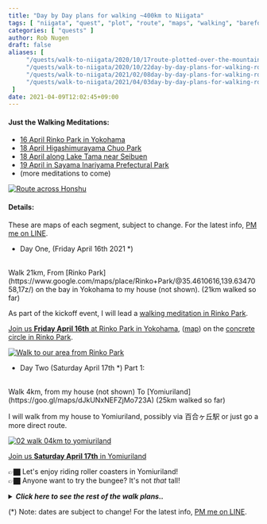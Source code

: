```yaml
---
title: "Day by Day plans for walking ~400km to Niigata"
tags: [ "niigata", "quest", "plot", "route", "maps", "walking", "barefoot", "plan" ]
categories: [ "quests" ]
author: Rob Nugen
draft: false
aliases: [
     "/quests/walk-to-niigata/2020/10/17route-plotted-over-the-mountains/",
     "/quests/walk-to-niigata/2020/10/22day-by-day-plans-for-walking-route-330km-to-niigata/",
     "/quests/walk-to-niigata/2021/02/08day-by-day-plans-for-walking-route-400km-to-niigata/",
     "/quests/walk-to-niigata/2021/04/03day-by-day-plans-for-walking-route-400km-to-niigata/",
 ]
date: 2021-04-09T12:02:45+09:00
---
```


#### Just the Walking Meditations:

* [16 April Rinko Park in Yokohama](/events/2021/04/16coast-to-coast-kickoff-walking-to-niigata/)
* [18 April Higashimurayama Chuo Park](/events/2021/04/18walking-meditation-in-higashimurayama-chuo-park/)
* [18 April along Lake Tama near Seibuen](/events/2021/04/18walking-meditation-along-lake-near-seibuen-amusement-park/)
* [19 April in Sayama Inariyama Prefectural Park](/events/2021/04/19walking-meditation-in-sayama-inariyama-prefectural-park-saitama)
* (more meditations to come)

<a href="https://www.google.com/maps/d/u/0/edit?mid=1A1OVQwqxKwVBHxJ4jt_b80Fl6itn9R05&usp=sharing"><img
src="//b.robnugen.com/quests/walk-to-niigata/2021/route_plans/2021_mar_29_overview_map_to_replace_iframe.png"
alt="Route across Honshu"
class="title" /></a>

#### Details:

These are maps of each segment, subject to change.  For the latest info, [PM me on LINE](/contact/).

<div class="walk-segment">

* Day <span class="day_source">One</span>,
(<span class="day_date">Friday April 16th 2021</span> *)
<br>
Walk <span class="km_source">21</span>km,
From [Rinko Park](https://www.google.com/maps/place/Rinko+Park/@35.4610616,139.6347058,17z/) on the bay in Yokohama
to my house (not shown).
(<span class="km_total">21</span>km walked so far)

As part of the kickoff event,
I will lead a [walking meditation in Rinko Park](/events/2021/04/16coast-to-coast-kickoff-walking-to-niigata/).

[Join us **Friday April 16th** at
Rinko Park
in Yokohama](/events/2021/04/16coast-to-coast-kickoff-walking-to-niigata/),
([map](https://www.google.com/maps/place/Rinko+Park/@35.4610616,139.6347058,17z/))
on the [concrete circle in Rinko Park](https://goo.gl/maps/WAjBxaoAmmv5yyo18).

[![Walk to our area from Rinko Park](//b.robnugen.com/quests/walk-to-niigata/2021/route_plans/thumbs/2021_mar_07_rinko_park_to_our_area.png)](https://goo.gl/maps/QzxDHh2J1gwe6p1u9)

</div>
<!-- 25 March 2021: WALK SEGMENT SEPARATOR  ===========  TO HELP ME SEE AND EDIT SEGMENT DETAILS -->
<div class="walk-segment">

* Day <span class="day_source">Two</span>
(<span class="day_date">Saturday April 17th</span> *)
Part 1:
<br>
Walk <span class="km_source">4</span>km,
from my house (not shown)
To [Yomiuriland](https://goo.gl/maps/dJkUNxNEFZjMo723A)
(<span class="km_total">25</span>km walked so far)

I will walk from my house to Yomiuriland, possibly via 百合ヶ丘駅 or just go a more direct route.

[![02 walk 04km to yomiuriland](//b.robnugen.com/quests/walk-to-niigata/2021/route_plans/thumbs/2021_mar_15_yurigaoka_to_yomiuriland.png)](https://goo.gl/maps/5LVCq4b3AAPK4ULo7)

[Join us **Saturday April 17th**
in Yomiuriland](/events/2021/04/17start-walking-to-niigata-kickoff-party/)

👉🏿 Let's enjoy riding roller coasters in Yomiuriland!
<br>👉🏿 Anyone want to try the bungee?  It's not *that* tall!

</div>
<details>
<summary><i><b>Click here to see the rest of the walk plans..</b></i></summary>
<!-- 25 March 2021: WALK SEGMENT SEPARATOR  ===========  TO HELP ME SEE AND EDIT SEGMENT DETAILS -->
<div class="walk-segment">

* Day <span class="day_source">Two</span>
(<span class="day_date">Saturday April 17th</span> *)
Part 2:
<br>
Walk <span class="km_source">8</span>km,
From [Yomiuriland](https://goo.gl/maps/dJkUNxNEFZjMo723A)
To [Chuokan hotel in Fuchu](https://goo.gl/maps/KqnXrR9J7C6HPKe9A)
(<span class="km_total">33</span>km walked so far)

It will probably be dark by the time we leave Yomiuriland,
so I doubt we will be able to see much near Tama River.  
But we'll cross Tama River and then walk a bit to Chuokan Hotel.

[![03 walk 08km to Chuokan hotel in Fuchu](//b.robnugen.com/quests/walk-to-niigata/2021/route_plans/thumbs/2021_mar_07_yomiuriland_to_chuokan_hotel.png)](https://goo.gl/maps/bWkSxvfpEYupLuzX6)

</div>
<!-- 25 March 2021: WALK SEGMENT SEPARATOR  ===========  TO HELP ME SEE AND EDIT SEGMENT DETAILS -->
<div class="walk-segment">

* Day <span class="day_source">Three</span>
(<span class="day_date">Sunday April 18th</span> *)
Part 1:
<br>
8:30am - 9:20am:
Walk <span class="km_source">3</span>km,
From [Chuokan hotel in Fuchu](https://goo.gl/maps/FqGtvD4xzmU6UotL6)
To [Musashi Kokubunji Park](https://goo.gl/maps/zE15tNa64t8TbM756)
(<span class="km_total">36</span>km walked so far)

[![Walk 3km Hotel Chūō-kan to Musashi Kokubunji Park](//b.robnugen.com/quests/walk-to-niigata/2021/route_plans/thumbs/2021_apr_03_chuokan_to_musashi_kokubunji_park.png)](https://goo.gl/maps/r2awGBhSgf2PPY2U8)

</div>
<!-- 25 March 2021: WALK SEGMENT SEPARATOR  ===========  TO HELP ME SEE AND EDIT SEGMENT DETAILS -->
<div class="walk-segment">

* Day <span class="day_source">Three</span>
(<span class="day_date">Sunday April 18th</span> *)
Part 2:
<br>
10:15am - 11am:
Walk <span class="km_source">3</span>km,
From [Musashi Kokubunji Park](https://goo.gl/maps/gKmC8Z7RQRGP2GAWA)
To [Pizza-la Hitotsubashi Garden](https://goo.gl/maps/DDFKuUE2zx8nuACx8)
(<span class="km_total">39</span>km walked so far)

[![Walk 3km Musashi Kokubunji Park to Pizza-La Hitotsubashi Gakuen](//b.robnugen.com/quests/walk-to-niigata/2021/route_plans/thumbs/2021_apr_03_musashi_kokubunji_to_pizza_la.png)](https://goo.gl/maps/kVu1rkVKYk8CVc736)

</div>
<!-- 25 March 2021: WALK SEGMENT SEPARATOR  ===========  TO HELP ME SEE AND EDIT SEGMENT DETAILS -->
<div class="walk-segment">

* Day <span class="day_source">Three</span>
(<span class="day_date">Sunday April 18th</span> *)
Part 3:
<br>
12pm - 2pm:
Walk <span class="km_source">4</span>km
From [Pizza-la Hitotsubashi Garden](https://goo.gl/maps/9R672FRMQ5B6NmqD6)
To [Higashimurayama Shiritsu Fujimi Community Center](https://goo.gl/maps/sf5jpWwzZtozTQ7z9)
(<span class="km_total">43</span>km walked so far)

Including ~1 hour at the [Sewerage Museum](https://goo.gl/maps/UxNu2g4ABrpQSi189)

[![Walk 4km Pizza-La Hitotsubashi Gakuen to Higashimurayama Shiritsu Fujimi Community Center](//b.robnugen.com/quests/walk-to-niigata/2021/route_plans/thumbs/2021_apr_03_pizza_la_to_higashimurayama_center.png)](https://goo.gl/maps/jYFsgR1GCAYHogbh9)

</div>
<!-- 25 March 2021: WALK SEGMENT SEPARATOR  ===========  TO HELP ME SEE AND EDIT SEGMENT DETAILS -->
<div class="walk-segment">

* Day <span class="day_source">Three</span>
(<span class="day_date">Sunday April 18th</span> *)
Part 4 (
**including**
**Walking Meditation Events**
):
<br>
Walk <span class="km_source">9</span>km
From [Higashimurayama Shiritsu Fujimi Community Center](https://goo.gl/maps/V3R6ojTGqyrsuiZ19)
To [Hotel Restay](https://goo.gl/maps/KF4gk5RRhMyWgX7F9)
(<span class="km_total">52</span>km walked so far)
**--> 1/8th complete!!**

1. Meet at 2pm at [東村山市立富士見公民館](https://goo.gl/maps/3ag22jJJ25VqF55B7) ([Higashimurayama Shiritsu Fujimi Community Center](https://goo.gl/maps/3ag22jJJ25VqF55B7)), close to [八坂駅](https://goo.gl/maps/eHmyraX1NJzbyt6CA) ([Yasaka Station](https://goo.gl/maps/eHmyraX1NJzbyt6CA))
2. 2:15pm - 3pm [Walking Meditation Event](/events/2021/04/18walking-meditation-in-higashimurayama-chuo-park/) in [東村山中央公園](https://www.google.com/maps/place/Higashimurayama+chuo+Park/@35.7468342,139.458422,17.08z/) ([Higashimurayama Chuo Park](https://www.google.com/maps/place/Higashimurayama+chuo+Park/@35.7468342,139.458422,17.08z/))
3. 3pm - 3:30pm walk to [Toilet 5](https://goo.gl/maps/SgyKHdBBfh3NfSKN7) in [都立狭山公園](https://goo.gl/maps/dUHBPqcgrnFcmhqM6) ([Sayama Park](https://goo.gl/maps/dUHBPqcgrnFcmhqM6)) (nearish [武蔵大和駅](https://goo.gl/maps/wfVMmnkGN9qE34rY9) ([Musashi-Yamato Station](https://goo.gl/maps/wfVMmnkGN9qE34rY9)))
4. 3:45pm - walk mindfully to [Toilet 2](https://goo.gl/maps/84WZKuU5GYH8Vycz9) in [都立狭山公園](https://goo.gl/maps/dUHBPqcgrnFcmhqM6) ([Sayama Park](https://goo.gl/maps/dUHBPqcgrnFcmhqM6))
5. go play at [Seibuen Amusement Park](https://goo.gl/maps/WdsKGX6CaQkSZkaQA) (if it is open!)
6. 5:30pm - 6:30pm [Walking Meditation Event](/events/2021/04/18walking-meditation-along-lake-near-seibuen-amusement-park/) for [3.8km along Lake Tama](https://goo.gl/maps/AJaZhTWt2uXBGEwj8) to [西武球場前駅](https://goo.gl/maps/XfnuDS8i2bDs4khu6) ([Seibukyujo-mae Station](https://goo.gl/maps/XfnuDS8i2bDs4khu6))

For latest updates, [join our LINE group](/contact/)!

[![Walk 9km Higashimurayama Shiritsu Fujimi Community Center to Hotel Restay](//b.robnugen.com/quests/walk-to-niigata/2021/route_plans/thumbs/2021_apr_03_higashimurayama_center_to_hotel_restay.png)](https://goo.gl/maps/BRDVpH1BscbrAbfk6)

</div>
<!-- 25 March 2021: WALK SEGMENT SEPARATOR  ===========  TO HELP ME SEE AND EDIT SEGMENT DETAILS -->
<div class="walk-segment">

* Day <span class="day_source">Four</span>
(<span class="day_date">Monday April 19th</span> *)
([spreadsheet](https://docs.google.com/spreadsheets/d/1vQD_HxyAIPuWfAvBW_BZoosWAIS9brSWnTbswIzPUUI/edit?usp=sharing))
Part 1:
<br>
8:30am - 9:00am
Walk <span class="km_source">1.3</span>km,
From [Hotel Restay](https://goo.gl/maps/nvNTgPQbxodLCdzU8)
To [Totoro's Forest no.1](https://goo.gl/maps/JzYusgcubAYNord66)
(<span class="km_total">51</span>km walked so far)

Plan to hang out in Totoro's Forest for about an hour until 10am.

[![walk 1.3km from Hotel Restay to Totoro's Forest no.1](//b.robnugen.com/quests/walk-to-niigata/2021/route_plans/thumbs/2021_apr_08_restay_to_totoro_forest_one_19_apr_0830_am.png)](https://goo.gl/maps/LSLdeZqKm5QS5AS26)

</div>
<!-- 25 March 2021: WALK SEGMENT SEPARATOR  ===========  TO HELP ME SEE AND EDIT SEGMENT DETAILS -->
<div class="walk-segment">

* Day <span class="day_source">Four</span>
(<span class="day_date">Monday April 19th</span> *)
Part 2:
<br>
10:00am - 12:00pm
Walk <span class="km_source">5.6</span>km,
From [Totoro's Forest no.1](https://goo.gl/maps/vzAYmmMBejS2Z94t6)
To [Fujisawa Central Park](https://goo.gl/maps/X56BgD6VMDqqwfcTA)
(<span class="km_total">57</span>km walked so far)

Eat lunch until 12:45pm

[![walk 5.6km from Totoro's Forest no.1 to Fujisawa central park](//b.robnugen.com/quests/walk-to-niigata/2021/route_plans/thumbs/2021_apr_08_totoro_forest_one_to_fujisawa_central_park.png)](https://goo.gl/maps/7HH8kPzZ1JTKJxcPA)

</div>
<!-- 25 March 2021: WALK SEGMENT SEPARATOR  ===========  TO HELP ME SEE AND EDIT SEGMENT DETAILS -->
<div class="walk-segment">

* Day <span class="day_source">Four</span>
(<span class="day_date">Monday April 19th</span> *)
Part 3:
<br>
12:45pm - 14:15pm
Walk <span class="km_source">4.3</span>km,
From [Fujisawa Central Park](https://goo.gl/maps/w8Rw5G299EBhDj816)
To [Sayama Inariyama Prefectural Park](https://goo.gl/maps/dN51puSkjgVM3VMU9)
(<span class="km_total">61</span>km walked so far)

~45 minutes [Walking Meditation in Sayama Inariyama Prefectural Park](/events/2021/04/19walking-meditation-in-sayama-inariyama-prefectural-park-saitama) until 15:15pm

[![Walk 4.3km to Sayama Inariyama Prefectural Park](//b.robnugen.com/quests/walk-to-niigata/2021/route_plans/thumbs/2021_apr_08_fujisawa_central_park_to_sayama_inariyama_pref_park.png)](https://goo.gl/maps/YCLx1Kjg3mXyGPUi9)

</div>
<!-- 25 March 2021: WALK SEGMENT SEPARATOR  ===========  TO HELP ME SEE AND EDIT SEGMENT DETAILS -->
<div class="walk-segment">

* Day <span class="day_source">Four</span>
(<span class="day_date">Monday April 19th</span> *)
Part 4:
<br>
15:15 - 16:45
Walk <span class="km_source">4.4</span>km,
From [Sayama Inariyama Prefectural Park](https://goo.gl/maps/x4uq6cNWPJp1T2AL8)
To [Sayama City Chikozan Park Children's Zoo](https://goo.gl/maps/xZoNBYWNHmd2gqfBA)
(<span class="km_total">65</span>km walked so far)

See the zoo for an hour until 17:45pm

[![Walk 4.4km Sayama Inariyama Prefectural Park to Sayama City Chikozan Park Children's Zoo](//b.robnugen.com/quests/walk-to-niigata/2021/route_plans/thumbs/2021_apr_08_sayama_inariyama_pref_park_to_sayama_chikozan_zoo.png)](https://goo.gl/maps/B26MzPgV4DwgjFbB7)

</div>
<!-- 25 March 2021: WALK SEGMENT SEPARATOR  ===========  TO HELP ME SEE AND EDIT SEGMENT DETAILS -->
<div class="walk-segment">

* Day <span class="day_source">Four</span>
(<span class="day_date">Monday April 19th</span> *)
Part 5:
<br>
17:45 - 18:30
Walk <span class="km_source">2</span>km,
From [Sayama City Chikozan Park Children's Zoo](https://goo.gl/maps/h8mGsx1DmboTknjq7)
To [Tennenonsen Kachofugetsu Hot Spring](https://goo.gl/maps/dE9JQDCkPAhW5D7Q8)
(<span class="km_total">67</span>km walked so far)

Chill at hot spring for an hour until 19:30

[![Walk 2km Sayama City Chikozan Park Children's Zoo to Tennenonsen Kachofugetsu Hot Spring](//b.robnugen.com/quests/walk-to-niigata/2021/route_plans/thumbs/2021_apr_08_sayama_city_chikozan_zoo_to_tennenonsen_4pmish_19_apr.png)](https://goo.gl/maps/TT3eYn4V9MQEdFBH6)

</div>
<!-- 25 March 2021: WALK SEGMENT SEPARATOR  ===========  TO HELP ME SEE AND EDIT SEGMENT DETAILS -->
<div class="walk-segment">

* Day <span class="day_source">Four</span>
(<span class="day_date">Monday April 19th</span> *)
Part 6:
<br>
19:30 - 20:15
Walk <span class="km_source">2</span>km,
From [Tennenonsen Kachofugetsu Hot Spring](https://goo.gl/maps/PE5pWTo2tp5epBDX9)
To [Hotel Will](https://goo.gl/maps/f6XDFXdYyaNbPPjf7) (check-in after 6pm)
(<span class="km_total">69</span>km walked so far)


[![Walk 2km from Tennenonsen Kachofugetsu Hot Spring to](//b.robnugen.com/quests/walk-to-niigata/2021/route_plans/thumbs/2021_apr_08_tennenonsen_to_hotel_will.png)](https://goo.gl/maps/kqhD7G9gFyFP96oA7)

</div>
<!-- 25 March 2021: WALK SEGMENT SEPARATOR  ===========  TO HELP ME SEE AND EDIT SEGMENT DETAILS -->
<div class="walk-segment">

* Day <span class="day_source">Five</span>
(<span class="day_date">Tuesday April 20th</span> *)
Part 1:
<br>
Walk <span class="km_source">7</span>km,
From [Hotel Will](https://goo.gl/maps/UKh17tRbadh5owMi6)
To [Strawberry Garden](https://goo.gl/maps/zuhs64sXX2ZDXDG96) https://ichigonosato.net/
(<span class="km_total">76</span>km walked so far)

1. Optional chill [Marugame Seimen Beisia Hidaka Mall](https://goo.gl/maps/LD2NuXFJE72TXcr4A)
2. Definitely [turn here](https://goo.gl/maps/74jUC2QYrniFrjQT8)

[![Walk 7km to Strawberry garden](//b.robnugen.com/quests/walk-to-niigata/2021/route_plans/thumbs/2021_mar_07_hotel_will_to_strawberry_garden.png)](https://goo.gl/maps/GkKaUEZniUoxEXJz6)

</div>
<!-- 25 March 2021: WALK SEGMENT SEPARATOR  ===========  TO HELP ME SEE AND EDIT SEGMENT DETAILS -->
<div class="walk-segment">

* Day <span class="day_source">Five</span>
(<span class="day_date">Tuesday April 20th</span> *)
Part 2:
<br>
Walk <span class="km_source">6</span>km,
From [いちご Garden](https://goo.gl/maps/FBwkuPWQdGUFw2pLA)
To [Lawson Hatoyamaizumii Shop](https://goo.gl/maps/LRko7gHepGBZGLvp7)
(<span class="km_total">82</span>km walked so far)
**more than 20% complete!!**

1. Probably take [photos near Oppe river](https://goo.gl/maps/1ytbkaCw53gagnVo9)
2. Mail postcards at [Hatoyama Post Office](https://goo.gl/maps/1q6uMFaQ1gE4YF3Q7)
3. Possibly take [photos near Hato river](https://goo.gl/maps/SWkpovTAqsFR64xs9)

[![Walk 6km from Strawberry Garden to Lawson Hatoyamaizumii Shop](//b.robnugen.com/quests/walk-to-niigata/2021/route_plans/thumbs/2021_apr_08_strawberry_garden_to_lawson.png)](https://goo.gl/maps/rWCe13VNyC7ofkke7)

</div>
<!-- 25 March 2021: WALK SEGMENT SEPARATOR  ===========  TO HELP ME SEE AND EDIT SEGMENT DETAILS -->
<div class="walk-segment">

* Day <span class="day_source">Five</span>
(<span class="day_date">Tuesday April 20th</span> *)
Part 3:
<br>
Walk <span class="km_source">6</span>km,
From [Lawson Hatoyamaizumii Shop](https://goo.gl/maps/LvnL9V6DUEuJKLNs8)
To [Ranzan BBQ Tsuki River](https://goo.gl/maps/6Kogzy3aQgcGCJNk7)
(<span class="km_total">88</span>km walked so far)

1. [Take photos of rice fields](https://goo.gl/maps/9Pm3Shc7G9tHCJVdA)

[![Walk 6km from Lawson Hatoyamaizumii Shop to Ranzan Valley BBQ Area](//b.robnugen.com/quests/walk-to-niigata/2021/route_plans/thumbs/2021_apr_08_lawson_to_ranzan_valley_bbq.png)](https://goo.gl/maps/CJEwtgMhLqHbbnbo9)

</div>
<!-- 25 March 2021: WALK SEGMENT SEPARATOR  ===========  TO HELP ME SEE AND EDIT SEGMENT DETAILS -->
<div class="walk-segment">

* Day <span class="day_source">Six</span>
(<span class="day_date">Wednesday April 21st</span> *)
Part 1:
<br>
Walk <span class="km_source">9</span>km,
From [Ranzan Valley BBQ Camp](https://goo.gl/maps/XHRSRBkjN2n1jtcM8)
To [のこのこ Italian restaurant](https://goo.gl/maps/CyPZ6je6E1MuKinb8)
(<span class="km_total">97</span>km walked so far)

Along the way:

1. [Musashi Memorial Park](http://www.musashi-mp.com/)

[![12 walk 9km From ranzan
to Nokonoko Italian
](//b.robnugen.com/quests/walk-to-niigata/2021/route_plans/thumbs/2021_mar_15_ranzan_to_nokonoko.png
)](https://goo.gl/maps/xtL5ioTrgWHiipbS7)

</div>
<!-- 25 March 2021: WALK SEGMENT SEPARATOR  ===========  TO HELP ME SEE AND EDIT SEGMENT DETAILS -->
<div class="walk-segment">

* Day <span class="day_source">Six</span>
(<span class="day_date">Wednesday April 21st</span> *)
Part 2:
<br>
Walk <span class="km_source">7</span>km,
From [のこのこ Italian restaurant](https://goo.gl/maps/CyPZ6je6E1MuKinb8)
to [Hotel Spa Mu](https://spamu.jp/index.html)
(<span class="km_total">104</span>km walked so far)
**> 25% complete!!**

Along the way:

1. [Dai Sushi](https://goo.gl/maps/cfFVgS1Kxc6Zhyjo6)

[![11 walk 07km
From Nokonoko
to Spamu](//b.robnugen.com/quests/walk-to-niigata/2021/route_plans/thumbs/2021_mar_15_nokonoko_to_spamu.png)](https://goo.gl/maps/BSsapmqYtv5unAb38)

</div>
<!-- 25 March 2021: WALK SEGMENT SEPARATOR  ===========  TO HELP ME SEE AND EDIT SEGMENT DETAILS -->
<div class="walk-segment">

* Day <span class="day_source">Seven</span>
(<span class="day_date">Thursday April 22nd</span> *)
Part 1:
<br>
Walk <span class="km_source">9</span>km,
From [Hotel Spa Mu](https://spamu.jp/index.html)
To [Cafe Tsumugi カフェ ツムギ](https://goo.gl/maps/7o898he3MfXXkyLWA)
(<span class="km_total">113</span>km walked so far)

[![13 walk 9km
From SPAMU
to cafe tsumugi
at Matsuhisa Station
](//b.robnugen.com/quests/walk-to-niigata/2021/route_plans/thumbs/2021_mar_08_spamu_to_cafe_tsumugi.png
)](https://goo.gl/maps/4AK7tS4diTt5ufxX7)

</div>
<!-- 25 March 2021: WALK SEGMENT SEPARATOR  ===========  TO HELP ME SEE AND EDIT SEGMENT DETAILS -->
<div class="walk-segment">

* Day <span class="day_source">Seven</span>
(<span class="day_date">Thursday April 22nd</span> *)
Part 2:
<br>
Walk <span class="km_source">8</span>km,
From [Cafe Tsumugi カフェ ツムギ](https://goo.gl/maps/7o898he3MfXXkyLWA)
To [Saitama Grand hotel in Honjo](https://www.saitamagrandhotel.com/honjo/)
(<span class="km_total">121</span>km walked so far)

[![14 walk 08km to hotel in Honjo](//b.robnugen.com/quests/walk-to-niigata/2021/route_plans/thumbs/2021_feb_24_matsuhisa_to_honjo_hotel.png)](https://goo.gl/maps/ehNYaKW6tSpMjPGt5)

</div>
<!-- 25 March 2021: WALK SEGMENT SEPARATOR  ===========  TO HELP ME SEE AND EDIT SEGMENT DETAILS -->
<div class="walk-segment">

* Day <span class="day_source">Eight</span>
(<span class="day_date">Friday April 23rd</span> *)
Part 1:
<br>
Walk <span class="km_source">7</span>km,
From [Saitama Grand hotel in Honjo](https://www.saitamagrandhotel.com/honjo/)
To [Isesaki Shiminnomori Park](https://goo.gl/maps/AZSLorHcyzeuSbQu8)
(<span class="km_total">131</span>km walked so far)

[![15 walk 12km from hotel in Honjo to Isesaki Shiminnomori Park](//b.robnugen.com/quests/walk-to-niigata/2021/route_plans/thumbs/2021_feb_24_honjo_hotel_to_isesaki_shiminnomori_park.png)](https://goo.gl/maps/q7jXDRgXtnMvosUK6)

</div>
<!-- 25 March 2021: WALK SEGMENT SEPARATOR  ===========  TO HELP ME SEE AND EDIT SEGMENT DETAILS -->
<div class="walk-segment">

* Day <span class="day_source">Eght</span>
(<span class="day_date">Friday April 23rd</span> *)
Part 2:
<br>
Walk <span class="km_source">5</span>km,
From [Isesaki Shiminnomori Park](https://goo.gl/maps/AZSLorHcyzeuSbQu8)
To [Kezoji Park](https://goo.gl/maps/oqAQaVT2siyDHUuC7)
(<span class="km_total">133</span>km walked so far)

[![15 walk 5km from Isesaki Shiminnomori Park to Kezoji Park](//b.robnugen.com/quests/walk-to-niigata/2021/route_plans/thumbs/2021_feb_24_isesaki_shiminnomori_park_to_kezoji_park.png)](https://goo.gl/maps/nwdgKvAYi1ftkXN79)

</div>
<!-- 25 March 2021: WALK SEGMENT SEPARATOR  ===========  TO HELP ME SEE AND EDIT SEGMENT DETAILS -->
<div class="walk-segment">

* Day <span class="day_source">Eight</span>
(<span class="day_date">Friday April 23rd</span> *)
Part 3:
<br>
Walk <span class="km_source">11</span>km,
From [Kezoji Park](https://goo.gl/maps/oqAQaVT2siyDHUuC7)
To [Hotel Ruruka](https://g.page/hotel_luka?share)
(<span class="km_total">144</span>km walked so far)

[![16 walk 11km
from kezoji park
to Hotel Ruruka
](//b.robnugen.com/quests/walk-to-niigata/2021/route_plans/thumbs/2021_mar_07_kezoji_to_ruruka_hotel.png)](https://goo.gl/maps/ia1L9V9yd4REpDyk7)

</div>
<!-- 25 March 2021: WALK SEGMENT SEPARATOR  ===========  TO HELP ME SEE AND EDIT SEGMENT DETAILS -->
<div class="walk-segment">

* Day <span class="day_source">Nine</span>
(<span class="day_date">Saturday April 24th</span> *)
Part 1:
<br>
Walk <span class="km_source">4</span>km,
From [Hotel Ruruka](https://g.page/hotel_luka?share)
To [Luna Park](https://goo.gl/maps/q2yUFJnM2ynKgXsa9)
(<span class="km_total">148</span>km walked so far)

Pass by:

1. [Maebashi Childrens Park](https://goo.gl/maps/C8RtNca4NecHyTCT8)

[![17 walk 4km from Hotel Ruruka to Luna Park](//b.robnugen.com/quests/walk-to-niigata/2021/route_plans/thumbs/2021_mar_11_ruruka_to_luna_park.png)](https://goo.gl/maps/bPjDy3PTStycFcve9)

</div>
<!-- 25 March 2021: WALK SEGMENT SEPARATOR  ===========  TO HELP ME SEE AND EDIT SEGMENT DETAILS -->
<div class="walk-segment">

* Day <span class="day_source">Nine</span>
(<span class="day_date">Saturday April 24th</span> *)
Part 2:
<br>
Walk <span class="km_source">10</span>km,
From [Luna Park](https://goo.gl/maps/q2yUFJnM2ynKgXsa9)
To [Sky Terme Shibukawa](https://goo.gl/maps/wjJSFushThj6XKUm9) (super public bath)
(<span class="km_total">158</span>km walked so far)


[![18 walk 10km from Luna Park to Sky Terme Shibukawa](//b.robnugen.com/quests/walk-to-niigata/2021/route_plans/thumbs/2021_mar_11_luna_park_to_sky_terme_shibukawa.png)](https://goo.gl/maps/BtqtcopX3FgPxfdH9)

</div>
<!-- 25 March 2021: WALK SEGMENT SEPARATOR  ===========  TO HELP ME SEE AND EDIT SEGMENT DETAILS -->
<div class="walk-segment">

* Day <span class="day_source">Nine</span>
(<span class="day_date">Saturday April 24th</span> *)
Part 3:
<br>
Walk <span class="km_source">3</span>km,
From [Sky Terme Shibukawa](https://goo.gl/maps/wjJSFushThj6XKUm9)
To [Hotel Tatsumi](https://goo.gl/maps/AHaL7N59DXABBX2F9)
(<span class="km_total">161</span>km walked so far)

[![19 walk 3km from Sky Terme Shibukawa to Hotel Tatsumi](//b.robnugen.com/quests/walk-to-niigata/2021/route_plans/thumbs/2021_mar_11_sky_terme_shibukawa_to_hotel_tatsumi.png)](https://goo.gl/maps/r4hMfgGqQ8AGdXdYA)

</div>
<!-- 25 March 2021: WALK SEGMENT SEPARATOR  ===========  TO HELP ME SEE AND EDIT SEGMENT DETAILS -->
<div class="walk-segment">

* Day <span class="day_source">Ten</span>
(<span class="day_date">Sunday April 25th</span> *)
1 part:
<br>
Walk <span class="km_source">15 ~ 20(?)</span>km,
From [Hotel Tatsumi](https://goo.gl/maps/AHaL7N59DXABBX2F9)
To [Midorinomura Camping Ground](https://goo.gl/maps/2uRJNsLAnVYTt7tz9)
(<span class="km_total">178</span>km walked so far)

(?) Possibly stop by [Shibukawa Skyland Park](https://g.page/skylandpark_official)

Will turn left at [Planet Restroom](https://goo.gl/maps/CjjGKZRcVSd5sLDb8) and Restaurant Planet (closed)

[![19 walk 20km
from Hotel Tatsumi
to Midorinomura Camp Ground
](//b.robnugen.com/quests/walk-to-niigata/2021/route_plans/thumbs/2021_mar_09_tatsumi_to_midorinomura_camp.png)](https://goo.gl/maps/X8sTqpA2DkjgMTLN9)

</div>
<!-- 25 March 2021: WALK SEGMENT SEPARATOR  ===========  TO HELP ME SEE AND EDIT SEGMENT DETAILS -->
<div class="walk-segment">

* Day <span class="day_source">Eleven</span>
(<span class="day_date">Monday April 26th</span> *)
1 part:
<br>
Walk <span class="km_source">19</span>km,
From [Midorinomura Camping Ground](https://goo.gl/maps/2uRJNsLAnVYTt7tz9)
To [Yumotokan](https://goo.gl/maps/cijTraJ8KDRvAoBH7)
(<span class="km_total">197</span>km walked so far)

Will pass [ラーメンショップ月夜野店 (ramen restaurant)](https://goo.gl/maps/2qnVNvTcGVbbRPvq6)

[![19 walk 19km
from Midorinomura
to Yumotokan
](//b.robnugen.com/quests/walk-to-niigata/2021/route_plans/thumbs/2021_mar_10_midorinomura_to_yumotokan.png)](https://goo.gl/maps/8Vd6wPXiArJGjLMi7)

</div>
<!-- 25 March 2021: WALK SEGMENT SEPARATOR  ===========  TO HELP ME SEE AND EDIT SEGMENT DETAILS -->
<div class="walk-segment">

* Day <span class="day_source">Twelve</span>
(<span class="day_date">Tuesday April 27th</span> *)
Part 1:
<br>
Walk <span class="km_source">4</span>km,
From [Yumotokan](https://goo.gl/maps/cijTraJ8KDRvAoBH7)
To [Bungy Japan Sarugakyo](https://g.page/sarugakyo-bungy?share)
(<span class="km_total">201</span>km walked so far)
**> 50% complete!!**

Oh nooo the Bungy jump location seems to be closed April 27th!!

[![28 walk 04km to bungee jump](//b.robnugen.com/quests/walk-to-niigata/2021/route_plans/thumbs/2021_mar_17_yumotokan_to_bungy_japan_sarugakyo.png)](https://goo.gl/maps/uBbZKq8htvqJzEZ99)

</div>
<!-- 25 March 2021: WALK SEGMENT SEPARATOR  ===========  TO HELP ME SEE AND EDIT SEGMENT DETAILS -->
<div class="walk-segment">

* Day <span class="day_source">Twelve</span>
(<span class="day_date">Tuesday April 27th</span> *)
Part 2:
<br>
Walk <span class="km_source">2</span>km,
From [Bungy Japan Sarugakyo](https://g.page/sarugakyo-bungy?share)
To [Sports Inn Fujiya](https://goo.gl/maps/b5wA3i7BLJ3H4BvN7)
(<span class="km_total">203</span>km walked so far)

[![29 walk 06km from bungee jump to Sports Inn Fujiya](//b.robnugen.com/quests/walk-to-niigata/2021/route_plans/thumbs/2021_mar_25_bungy_to_sports_inn_fujiya.png)](https://goo.gl/maps/kty4uPThdQditLMq7)

</div>
<!-- 25 March 2021: WALK SEGMENT SEPARATOR  ===========  TO HELP ME SEE AND EDIT SEGMENT DETAILS -->
<div class="walk-segment">

* Day <span class="day_source">Thirteen</span>
(<span class="day_date">Wednesday April 28th</span> *)
1 part:
<br>
Walk <span class="km_source">14</span>km,
From [Sports Inn Fujiya](https://goo.gl/maps/jXdUYeUBKoghTaQ78)
To [Family House Akashiya](https://goo.gl/maps/Cs43KenXgvZJVFoT8)
(<span class="km_total">217</span>km walked so far)

Will use:

* [Shinmikunio Bridge](https://goo.gl/maps/qBT5vo9Xu1GCvPs6A)

Will *not* use:

* [tunnels](https://goo.gl/maps/fvxS6g6ys3iLmdMs8)!

Notice the tunnels on Highway 17 (Mikuni Highway), south of [Obansanja Shrine](https://goo.gl/maps/FPMimFRj2ETNoCj3A).  Along 17, I will take a [trail starting here](https://goo.gl/maps/eRdo2j5maUF2EdpM9), hike *around* the tunnels, past [Obansanja Shrine](https://goo.gl/maps/yyt6VTDutJXz9htm7), and [finish the trail here](https://goo.gl/maps/2LChPf3Uo6w7HVxK7).

You may notice there is another [tunnel looking thing, but it has a sidewalk](https://goo.gl/maps/6apj5cUHDrySQp4z9) next to it.

[![30
walk 14km
from Sports Inn Fujiya
to Family House Akashiya
](//b.robnugen.com/quests/walk-to-niigata/2021/route_plans/thumbs/2021_mar_19_sports_inn_fujiya_family_house_akashiya.png)](https://goo.gl/maps/zfJWheGEa9n6Ywo27)

</div>
<!-- 25 March 2021: WALK SEGMENT SEPARATOR  ===========  TO HELP ME SEE AND EDIT SEGMENT DETAILS -->
<div class="walk-segment">

* Day <span class="day_source">Fourteen</span>
(<span class="day_date">Thursday April 29th</span> *)
Part 1:
<br>
Walk <span class="km_source">3</span>km,
From [Family House Akashiya](https://goo.gl/maps/43Jynj1L11zv7dTC9)
To [Dragondola Sanroku Station](https://goo.gl/maps/gBkPKGmpPV7t1cmZ8)
(<span class="km_total">220</span>km walked so far)

[![31 walk 03km to dragondola](//b.robnugen.com/quests/walk-to-niigata/2021/route_plans/thumbs/2021_mar_19_akashiya_to_dragondola.png)](https://goo.gl/maps/ahRhhdeoTS5g1Y6KA)

</div>
<!-- 25 March 2021: WALK SEGMENT SEPARATOR  ===========  TO HELP ME SEE AND EDIT SEGMENT DETAILS -->
<div class="walk-segment">

* Day <span class="day_source">Fourteen</span>
(<span class="day_date">Thursday April 29th</span> *)
Part 2:
<br>
Walk <span class="km_source">7</span>km,
From [Dragondola Sanroku Station](https://goo.gl/maps/gBkPKGmpPV7t1cmZ8)
To [Lodge Montoze](https://goo.gl/maps/j4p2azPf5xjYgyuN9)
(<span class="km_total">227</span>km walked so far)

[![32 walk 07km from Dragondola to Lodge Montoze](//b.robnugen.com/quests/walk-to-niigata/2021/route_plans/thumbs/2021_mar_19_dragondola_to_lodge_montoze.png)](https://goo.gl/maps/ury1z75cxJRbmQqT9)

</div>
<!-- 25 March 2021: WALK SEGMENT SEPARATOR  ===========  TO HELP ME SEE AND EDIT SEGMENT DETAILS -->
<div class="walk-segment">

* Day <span class="day_source">Fifteen</span>
(<span class="day_date">Friday April 30th</span> *)
1 part:
<br>
Walk <span class="km_source">6</span>km,
From [Lodge Montoze](https://goo.gl/maps/RHXs15jPyHPNVPyX6)
To [Kagura White Horse Inn](https://goo.gl/maps/jxFH8Yjw76n3e4dh8)
(<span class="km_total">233</span>km walked so far)

There is a tunnel on Highway 17
just north of Lodge Montoze,
through which I cannot safely walk
because there are no sidewalks.  
One of my skiing friends said
there will likely be very few skiers
by this date, so I can likely
use the ski slopes to the west
of the tunnel, possibly using
Tashiro Ropeway.
I prefer walking if possible,
but we shall see exactly
what *is* possible!


[![33 walk 06km
from Lodge Montoze
to Kagura White Horse Inn](//b.robnugen.com/quests/walk-to-niigata/2021/route_plans/thumbs/2021_mar_21_montoze_to_white_horse_inn.png)](https://goo.gl/maps/BY2oHijT5LBUC5dL7)

</div>
<!-- 25 March 2021: WALK SEGMENT SEPARATOR  ===========  TO HELP ME SEE AND EDIT SEGMENT DETAILS -->
<div class="walk-segment">

* Day <span class="day_source">Sixteen</span>
(<span class="day_date">Saturday May 1st</span> *)
1 part:
<br>
Walk <span class="km_source">7</span>km,
From [Kagura White Horse Inn](https://goo.gl/maps/2AudNcQR7T3QpVmG9)
To [Echigo Yuzawa Hirokawa](https://goo.gl/maps/ANN6Rf7ktQ9FPPVR8)
(<span class="km_total">240</span>km walked so far)

[![34 walk 07km from Kagura White Horse Inn to echigo yuzawa Hirokawa](//b.robnugen.com/quests/walk-to-niigata/2021/route_plans/thumbs/2021_mar_21_white_horse_to_hirokawa_hotel.png)](https://goo.gl/maps/RFfN7jWY9YySRdfX7)

</div>
<!-- 25 March 2021: WALK SEGMENT SEPARATOR  ===========  TO HELP ME SEE AND EDIT SEGMENT DETAILS -->
<div class="walk-segment">

* Day <span class="day_source">Seventeen</span>
(<span class="day_date">Sunday May 2nd</span> *)
1 part:
<br>
Walk <span class="km_source">18</span>km,
From [Echigo Yuzawa Hirokawa](https://goo.gl/maps/r96BygqeXbYe1THj6)
To [龍氣別館（六日町温泉 ビジネスホテル・日帰り温泉）](https://goo.gl/maps/9Vh8oyT9iXbBfcai9)
(<span class="km_total">258</span>km walked so far)

[![35 walk 18km
from Hirokawa Hotel
to 龍氣別館（六日町温泉 ビジネスホテル・日帰り温泉）
](//b.robnugen.com/quests/walk-to-niigata/2021/route_plans/thumbs/2021_mar_21_hirokawa_to_6_day_city_onsen_biz_hotel.png)](https://goo.gl/maps/T3NhEDLFG4zL7GqY9)

</div>
<!-- 25 March 2021: WALK SEGMENT SEPARATOR  ===========  TO HELP ME SEE AND EDIT SEGMENT DETAILS -->
<div class="walk-segment">

* Day <span class="day_source">Eighteen</span>
(<span class="day_date">Monday May 3rd</span> *)
1 part:
<br>
Walk <span class="km_source">20</span>km,
From [龍氣別館（六日町温泉 ビジネスホテル・日帰り温泉）](https://goo.gl/maps/keGzkXfLb5W3i7j69)
To [須田屋旅館　Sudaya Inn](https://goo.gl/maps/HoS8FAY3otAAWVyp8)
(<span class="km_total">278</span>km walked so far)

[![36 walk 20km from 龍氣別館（六日町温泉 ビジネスホテル・日帰り温泉） to Sudaya Inn](//b.robnugen.com/quests/walk-to-niigata/2021/route_plans/thumbs/2021_mar_21_six_day_onsen_to_sudaya_inn.png)](https://goo.gl/maps/s2FPFxj3vQcdJDtX6)

</div>
<!-- 25 March 2021: WALK SEGMENT SEPARATOR  ===========  TO HELP ME SEE AND EDIT SEGMENT DETAILS -->
<div class="walk-segment">

* Day <span class="day_source">Nineteen</span>
(<span class="day_date">Tuesday May 4th</span> *)
1 part:
<br>
Walk <span class="km_source">19</span>km,
From [Sudaya Inn](https://goo.gl/maps/6iPB9Un5KK1WBkzJ7)
To somewhere near [Shinanogawa Kasen Park
信濃川河川公園](https://goo.gl/maps/772bic4Ed7V7i4hv6)
(<span class="km_total">297</span>km walked so far) **_nearly_ 75% complete!**

[![36 walk 19km from Sudaya Inn to Shinanogawa Kasen Park](//b.robnugen.com/quests/walk-to-niigata/2021/route_plans/thumbs/2021_mar_21_sudaya_to_shinanogawa_park.png)](https://goo.gl/maps/JNN2mw4aXHQWpnHt5)

</div>
<!-- 25 March 2021: WALK SEGMENT SEPARATOR  ===========  TO HELP ME SEE AND EDIT SEGMENT DETAILS -->
<div class="walk-segment">

* Day <span class="day_source">Twenty</span>
(<span class="day_date">Wednesday May 5th</span> *)
1 part:
<br>
Walk <span class="km_source">13</span>km,
From somewhere near [Shinanogawa Kasen Park
信濃川河川公園](https://goo.gl/maps/cH3vkzMVdZ6nmfDq9)
To [旅館 竹花屋](https://goo.gl/maps/mN6tKzyQSkGFtmgR8)
(<span class="km_total">310</span>km walked so far)

[![36 walk 13km from Shinanogawa Kasen Park to 旅館 竹花屋](//b.robnugen.com/quests/walk-to-niigata/2021/route_plans/thumbs/2021_mar_21_shinanogawa_park_to_bamboo_flower_ya.png)](https://goo.gl/maps/DsDXNdqv3gyp8DnWA)

</div>
<!-- 25 March 2021: WALK SEGMENT SEPARATOR  ===========  TO HELP ME SEE AND EDIT SEGMENT DETAILS -->
<div class="walk-segment">

* Day <span class="day_source">Twenty-one</span>
(<span class="day_date">Thursday May 6th</span> *)
1 part:
<br>
Walk <span class="km_source">15</span>km,
From [旅館 竹花屋](https://goo.gl/maps/Vj8xmTabwdbEG6Mt8)
To [Mitsuke English Garden](https://goo.gl/maps/gJ8jemH1yH3bW1UDA)
(<span class="km_total">325</span>km walked so far)

[![36 walk 15km from 旅館 竹花屋 to Mitsuke English Garden](//b.robnugen.com/quests/walk-to-niigata/2021/route_plans/thumbs/2021_mar_22_takebanaya_to_apa_hotel_tsubamesanjo.png)](https://goo.gl/maps/XybZ4457tKDsRoj39)


</div>
<!-- 25 March 2021: WALK SEGMENT SEPARATOR  ===========  TO HELP ME SEE AND EDIT SEGMENT DETAILS -->
<div class="walk-segment">

* Day <span class="day_source">Twenty-two</span>
(<span class="day_date">Friday May 7th</span> *)
1 part:
<br>
Walk <span class="km_source">14</span>km,
From [Mitsuke English Garden](https://goo.gl/maps/VUV1VZFyVCc9Z1Vm8)
To [APA Hotel Tsubamesanjo Ekimae](https://goo.gl/maps/z7Uqv89a6L4rnEce8)
(<span class="km_total">339</span>km walked so far)

[![36 walk 14km from Mitsuke English Garden to APA Hotel Tsubamesanjo Ekimae](//b.robnugen.com/quests/walk-to-niigata/2021/route_plans/thumbs/2021_mar_22_takebanaya_to_apa_hotel_tsubamesanjo.png)](https://goo.gl/maps/hiCVrkZTt6BnnG2CA)


</div>
<!-- 25 March 2021: WALK SEGMENT SEPARATOR  ===========  TO HELP ME SEE AND EDIT SEGMENT DETAILS -->
<div class="walk-segment">

* Day <span class="day_source">Twenty-three</span>
(<span class="day_date">Saturday May 8th</span> *)
1 part:
<br>
Walk <span class="km_source">16</span>km,
From [APA Hotel Tsubamesanjo Ekimae](https://goo.gl/maps/vSkkLDLpuxHcZY57A)
To [Guest House Googoo ゲストハウス ぐーぐー](https://g.page/GuestHouse-Googoo?share)
(<span class="km_total">355</span>km walked so far)

[![36 walk 16km
from APA Hotel Tsubamesanjo Ekimae
to ゲストハウス ぐーぐー](//b.robnugen.com/quests/walk-to-niigata/2021/route_plans/thumbs/2021_mar_22_apa_hotel_tsubamesanjo_to_guest_house_googoo.png)](https://goo.gl/maps/fpZxLJV1JG2qhuJw5)


</div>
<!--
<!-- 25 March 2021: WALK SEGMENT SEPARATOR  ===========  TO HELP ME SEE AND EDIT SEGMENT DETAILS --
<div class="walk-segment">

* Day <span class="day_source">19</span>.1
(<span class="day_date">Tuesday   May 4th</span> *)
<br>
Walk <span class="km_source">5</span>km,
from [Ota River to lunch by Nyozezo Museum](https://www.plotaroute.com/route/1320373?units=km)
(<span class="km_total">337</span>km walked so far)

[![46 walk 05 km from ota river to nyozeza museum](//b.robnugen.com/quests/walk-to-niigata/2020/route_plans/as-of-oct/thumbs/45_walk_05_km_from_ota_river_to_nyozeza_museum.png)](https://www.plotaroute.com/route/1320373?units=km)

</div>
<!-- 25 March 2021: WALK SEGMENT SEPARATOR  ===========  TO HELP ME SEE AND EDIT SEGMENT DETAILS --
<div class="walk-segment">

* Day <span class="day_source">19</span>.2
(<span class="day_date">Tuesday   May 4th</span> *)
<br>
Walk <span class="km_source">10</span>km,
from [Nyozezo Museum to Kariyatagawa](https://www.plotaroute.com/route/1320375?units=km)
(<span class="km_total">347</span>km walked so far)

[![47 walk 10 km from museum to kariyatagawa](//b.robnugen.com/quests/walk-to-niigata/2020/route_plans/as-of-oct/thumbs/46_walk_10_km_from_museum_to_kariyatagawa.png)](https://www.plotaroute.com/route/1320375?units=km)

</div>
<!-- 25 March 2021: WALK SEGMENT SEPARATOR  ===========  TO HELP ME SEE AND EDIT SEGMENT DETAILS --
<div class="walk-segment">

* Day <span class="day_source">20</span>.1
(<span class="day_date">Wednesday May 5th</span> *)
<br>
Walk <span class="km_source">4</span>km,
from [Kariyatagawa to Matthew's Bistro](https://www.plotaroute.com/route/1320377?units=km)
(<span class="km_total">351</span>km walked so far)

[![48 walk 04 km from kariyatagawa to matthews bistro](//b.robnugen.com/quests/walk-to-niigata/2020/route_plans/as-of-oct/thumbs/47_walk_04_km_from_kariyatagawa_to_matthews_bistro.png)](https://www.plotaroute.com/route/1320377?units=km)

</div>
<!-- 25 March 2021: WALK SEGMENT SEPARATOR  ===========  TO HELP ME SEE AND EDIT SEGMENT DETAILS --
<div class="walk-segment">

* Day <span class="day_source">20</span>.2
(<span class="day_date">Wednesday May 5th</span> *)
<br>
Walk <span class="km_source">14</span>km,
along [Joetsu line to Tsubamesanjo hotel](https://www.plotaroute.com/route/1320378?units=km)
(<span class="km_total">365</span>km walked so far)

[![49 walk 14 km along joetsu to tsubamesanjo hotel](//b.robnugen.com/quests/walk-to-niigata/2020/route_plans/as-of-oct/thumbs/48_walk_14_km_along_joetsu_to_tsubamesanjo_hotel.png)](https://www.plotaroute.com/route/1320378?units=km)

</div>
<!-- 25 March 2021: WALK SEGMENT SEPARATOR  ===========  TO HELP ME SEE AND EDIT SEGMENT DETAILS --
<div class="walk-segment">

* Day <span class="day_source">21</span>.1
(<span class="day_date">Thursday  May 6th</span> *)
<br>
Walk <span class="km_source">10</span>km,
from [Tsubamesanjo to grocery store](https://www.plotaroute.com/route/1320388?units=km)
(<span class="km_total">375</span>km walked so far)

[![50 walk 10 km from tsubamesanjo to groceries](//b.robnugen.com/quests/walk-to-niigata/2020/route_plans/as-of-oct/thumbs/49_walk_10_km_from_tsubamesanjo_to_groceries.png)](https://www.plotaroute.com/route/1320388?units=km)

</div>
<!-- 25 March 2021: WALK SEGMENT SEPARATOR  ===========  TO HELP ME SEE AND EDIT SEGMENT DETAILS --
<div class="walk-segment">

* Day <span class="day_source">21</span>.2
(<span class="day_date">Thursday  May 6th</span> *)
<br>
Walk <span class="km_source">5</span>km,
[along, then sleep by Nakanokuchi River](https://www.plotaroute.com/route/1320390?units=km)
(<span class="km_total">380</span>km walked so far)

[![51 walk 05 km along nakanokuchi river](//b.robnugen.com/quests/walk-to-niigata/2020/route_plans/as-of-oct/thumbs/50_walk_05_km_along_nakanokuchi_river.png)](https://www.plotaroute.com/route/1320390?units=km)

</div>
<!-- 25 March 2021: WALK SEGMENT SEPARATOR  ===========  TO HELP ME SEE AND EDIT SEGMENT DETAILS --
<div class="walk-segment">

* Day <span class="day_source">22</span>.1
(<span class="day_date">Friday    May 7th</span> *)
<br>
Walk <span class="km_source">8</span>km,
[along Nakanokuchi river to cafe](https://www.plotaroute.com/route/1320688?units=km)
(<span class="km_total">388</span>km walked so far)

[![52 walk 08 km along nakanokuchi river to cafe](//b.robnugen.com/quests/walk-to-niigata/2020/route_plans/as-of-oct/thumbs/51_walk_08_km_along_nakanokuchi_river_to_cafe.png)](https://www.plotaroute.com/route/1320688?units=km)

</div>
<!-- 25 March 2021: WALK SEGMENT SEPARATOR  ===========  TO HELP ME SEE AND EDIT SEGMENT DETAILS --
<div class="walk-segment">

* Day <span class="day_source">22</span>.2
(<span class="day_date">Friday    May 7th</span> *)
<br>
Walk <span class="km_source">6</span>km,
[between rice fields then sleep between rivers](https://www.plotaroute.com/route/1320692?units=km)
(<span class="km_total">394</span>km walked so far)

[![53 walk 06 km between rice fields to sleep between rivers](//b.robnugen.com/quests/walk-to-niigata/2020/route_plans/as-of-oct/thumbs/52_walk_06_km_between_rice_fields_to_sleep_between_rivers.png)](https://www.plotaroute.com/route/1320692?units=km)

</div>
 -->
<!-- 25 March 2021: WALK SEGMENT SEPARATOR  ===========  TO HELP ME SEE AND EDIT SEGMENT DETAILS -->
<div class="walk-segment">

* Day <span class="day_source">Twenty-four</span>
(<span class="day_date">Sunday May 9th</span> *)
Part 1:
<br>
Walk <span class="km_source">11</span>km,
From [Guest House Googoo ゲストハウス ぐーぐー](https://g.page/GuestHouse-Googoo?share)
Walk [next to Otori River between Nakanokuchi River and Shinano River](https://goo.gl/maps/s7ZMDkPbrAcp9guw6)
(<span class="km_total">366</span>km walked so far)

[![54 walk 17 km from staircase to Aoyama Seaside Park](//b.robnugen.com/quests/walk-to-niigata/2021/route_plans/thumbs/2021_mar_27_googoo_to_three_rivers.png)](https://goo.gl/maps/xDSE1xr7obRrwBzRA)

</div>
<!-- 25 March 2021: WALK SEGMENT SEPARATOR  ===========  TO HELP ME SEE AND EDIT SEGMENT DETAILS -->
<div class="walk-segment">

* Day <span class="day_source">Twenty-four</span>
(<span class="day_date">Sunday May 9th</span> *)
Part 2:
<br>
Walk <span class="km_source">9</span>km,
Climb [up these spiral steps](https://goo.gl/maps/o58fFRa1wzdTdZz99)
Walk To [Aoyama Seaside Park](https://goo.gl/maps/ESta1vrXJ64PwboTA)
(<span class="km_total">375</span>km walked) (earlier, I thought it all added up to 400km.)

[![54 walk 9km from staircase to Aoyama Seaside Park](//b.robnugen.com/quests/walk-to-niigata/2021/route_plans/thumbs/2021_mar_27_bridge_to_aoyama_beach_cafes.png)](https://goo.gl/maps/xFPT8sSpui1ikbHFA)

</div>

</details>

(*) Note: dates are subject to change!  For the latest info, [PM me on LINE](/contact/).

